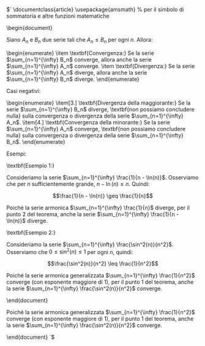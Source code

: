 $` \documentclass{article}
\usepackage{amsmath} % per il simbolo di sommatoria e altre funzioni matematiche

\begin{document}

Siano $A_n$ e $B_n$ due serie tali che $A_n \leq B_n$ per ogni $n$. Allora:

\begin{enumerate}
    \item \textbf{Convergenza:} Se la serie $\sum_{n=1}^{\infty} B_n$ converge, allora anche la serie $\sum_{n=1}^{\infty} A_n$ converge.
    \item \textbf{Divergenza:} Se la serie $\sum_{n=1}^{\infty} A_n$ diverge, allora anche la serie $\sum_{n=1}^{\infty} B_n$ diverge.
\end{enumerate}

Casi negativi:

\begin{enumerate}
    \item[3.] \textbf{Divergenza della maggiorante:} Se la serie $\sum_{n=1}^{\infty} B_n$ diverge, \textbf{non possiamo concludere nulla} sulla convergenza o divergenza della serie $\sum_{n=1}^{\infty} A_n$.
    \item[4.] \textbf{Convergenza della minorante:} Se la serie $\sum_{n=1}^{\infty} A_n$ converge, \textbf{non possiamo concludere nulla} sulla convergenza o divergenza della serie $\sum_{n=1}^{\infty} B_n$.
\end{enumerate}

Esempi:

\textbf{Esempio 1:}

Consideriamo la serie $\sum_{n=1}^{\infty} \frac{1}{n - \ln(n)}$. Osserviamo che per $n$ sufficientemente grande, $n - \ln(n) \leq n$. Quindi:

$$\frac{1}{n - \ln(n)} \geq \frac{1}{n}$$

Poiché la serie armonica $\sum_{n=1}^{\infty} \frac{1}{n}$ diverge, per il punto 2 del teorema, anche la serie $\sum_{n=1}^{\infty} \frac{1}{n - \ln(n)}$ diverge.

\textbf{Esempio 2:}

Consideriamo la serie $\sum_{n=1}^{\infty} \frac{\sin^2(n)}{n^2}$. Osserviamo che $0 \leq \sin^2(n) \leq 1$ per ogni $n$, quindi:

$$\frac{\sin^2(n)}{n^2} \leq \frac{1}{n^2}$$

Poiché la serie armonica generalizzata $\sum_{n=1}^{\infty} \frac{1}{n^2}$ converge (con esponente maggiore di 1), per il punto 1 del teorema, anche la serie $\sum_{n=1}^{\infty} \frac{\sin^2(n)}{n^2}$ converge.

\end{document}


Poiché la serie armonica generalizzata $\sum_{n=1}^{\infty} \frac{1}{n^2}$ converge (con esponente maggiore di 1), per il punto 1 del teorema, anche la serie $\sum_{n=1}^{\infty} \frac{\sin^2(n)}{n^2}$ converge.

\end{document} `$
